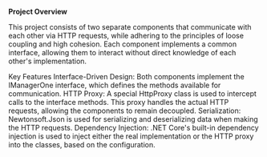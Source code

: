 **Project Overview**

This project consists of two separate components that communicate with each other via HTTP requests, while adhering to the principles of loose coupling and high cohesion. Each component implements a common interface, allowing them to interact without direct knowledge of each other's implementation.

Key Features
Interface-Driven Design: Both components implement the IManagerOne interface, which defines the methods available for communication.
HTTP Proxy: A special HttpProxy class is used to intercept calls to the interface methods. This proxy handles the actual HTTP requests, allowing the components to remain decoupled.
Serialization: Newtonsoft.Json is used for serializing and deserializing data when making the HTTP requests.
Dependency Injection: .NET Core's built-in dependency injection is used to inject either the real implementation or the HTTP proxy into the classes, based on the configuration.
